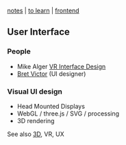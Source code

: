 [notes](notes.md) | [to learn](toLearn.md) | [frontend](frontend.md)

## User Interface

### People
- Mike Alger [VR Interface Design](https://vimeo.com/141380662)
- [Bret Victor](http://worrydream.com/) (UI designer)

### Visual UI design
- Head Mounted Displays
- WebGL / three.js / SVG / processing
- 3D rendering





See also [3D](3D.md), VR, UX
